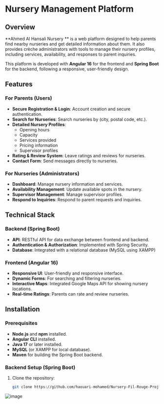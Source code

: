 # Nursery Management Platform

## Overview

**Ahmed Al Hansali Nursery ** is a web platform designed to help parents find nearby nurseries and get detailed information about them. It also provides crèche administrators with tools to manage their nursery profiles, including services, availability, and responses to parent inquiries.

This platform is developed with **Angular 16** for the frontend and **Spring Boot** for the backend, following a responsive, user-friendly design.

## Features

### For Parents (Users)
- **Secure Registration & Login**: Account creation and secure authentication.
- **Search for Nurseries**: Search nurseries by  (city, postal code, etc.).
- **Detailed Nursery Profiles**:
  - Opening hours
  - Capacity
  - Services provided
  - Pricing information
  - Supervisor profiles
- **Rating & Review System**: Leave ratings and reviews for nurseries.
- **Contact Form**: Send messages directly to nurseries.

### For Nurseries (Administrators)
- **Dashboard**: Manage nursery information and services.
- **Availability Management**: Update available spots in the nursery.
- **Supervisor Management**: Manage supervisor profiles.
- **Respond to Inquiries**: Respond to parent requests and inquiries.

## Technical Stack

### Backend (Spring Boot)
- **API**: RESTful API for data exchange between frontend and backend.
- **Authentication & Authorization**: Implemented with Spring Security.
- **Database**: Integrated with a relational database (MySQL using XAMPP)

### Frontend (Angular 16)
- **Responsive UI**: User-friendly and responsive interface.
- **Dynamic Forms**: For searching and filtering nurseries.
- **Interactive Maps**: Integrated Google Maps API for showing nursery locations.
- **Real-time Ratings**: Parents can rate and review nurseries.

## Installation

### Prerequisites
- **Node.js** and **npm** installed.
- **Angular CLI** installed.
- **Java 17** or later installed.
- **MySQL** (or XAMPP for local database).
- **Maven** for building the Spring Boot backend.

### Backend Setup (Spring Boot)
1. Clone the repository:
   ```bash
   git clone https://github.com/haouari-mohamed/Nursery-Fil-Rouge-Project.git
![image](https://github.com/user-attachments/assets/c1be2c7b-7049-420b-a575-c52d5383ed2a)


   
